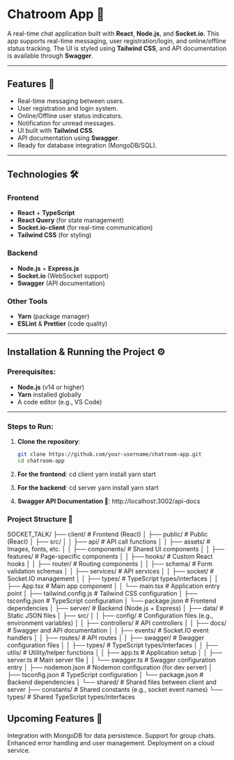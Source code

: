 # Chatroom App 📢

A real-time chat application built with **React**, **Node.js**, and **Socket.io**. This app supports real-time messaging, user registration/login, and online/offline status tracking. The UI is styled using **Tailwind CSS**, and API documentation is available through **Swagger**.

---

## Features 🚀

- Real-time messaging between users.
- User registration and login system.
- Online/Offline user status indicators.
- Notification for unread messages.
- UI built with **Tailwind CSS**.
- API documentation using **Swagger**.
- Ready for database integration (MongoDB/SQL).

---

## Technologies 🛠

### **Frontend**
- **React** + **TypeScript**
- **React Query** (for state management)
- **Socket.io-client** (for real-time communication)
- **Tailwind CSS** (for styling)

### **Backend**
- **Node.js** + **Express.js**
- **Socket.io** (WebSocket support)
- **Swagger** (API documentation)

### **Other Tools**
- **Yarn** (package manager)
- **ESLint** & **Prettier** (code quality)

---

## Installation & Running the Project ⚙️

### Prerequisites:
- **Node.js** (v14 or higher)
- **Yarn** installed globally
- A code editor (e.g., VS Code)

---

### Steps to Run:

1. **Clone the repository**:
   ```bash
   git clone https://github.com/your-username/chatroom-app.git
   cd chatroom-app

2. **For the frontend**:
cd client
yarn install
yarn start

3. **For the backend**:
cd server
yarn install
yarn start

4. **Swagger API Documentation 📜**:
http://localhost:3002/api-docs


### Project Structure 📂

SOCKET_TALK/
├── client/                    # Frontend (React)
│   ├── public/                # Public (React)
│   ├── src/
│   │   ├── api/               # API call functions
│   │   ├── assets/            # Images, fonts, etc.
│   │   ├── components/        # Shared UI components
│   │   ├── features/          # Page-specific components
│   │   ├── hooks/             # Custom React hooks
│   │   ├── router/            # Routing components
│   │   ├── schema/            # Form validation schemas
│   │   ├── services/          # API services
│   │   ├── socket/            # Socket.IO management
│   │   ├── types/             # TypeScript types/interfaces
│   │   ├── App.tsx            # Main app component
│   │   └── main.tsx           # Application entry point
│   ├── tailwind.config.js     # Tailwind CSS configuration
│   ├── tsconfig.json          # TypeScript configuration
│   └── package.json           # Frontend dependencies
│
├── server/                    # Backend (Node.js + Express)
│   ├── data/                  # Static JSON files
│   ├── src/
│   │   ├── config/            # Configuration files (e.g., environment variables)
│   │   ├── controllers/       # API controllers
│   │   ├── docs/              # Swagger and API documentation
│   │   ├── events/            # Socket.IO event handlers
│   │   ├── routes/            # API routes
│   │   ├── swagger/           # Swagger configuration files
│   │   ├── types/             # TypeScript types/interfaces
│   │   ├── utils/             # Utility/helper functions
│   │   ├── app.ts             # Application setup
│   │   ├── server.ts          # Main server file
│   │   └── swagger.ts         # Swagger configuration entry
│   ├── nodemon.json           # Nodemon configuration (for dev server)
│   ├── tsconfig.json          # TypeScript configuration
│   └── package.json           # Backend dependencies
│
└── shared/                    # Shared files between client and server
    ├── constants/             # Shared constants (e.g., socket event names)
    └── types/                 # Shared TypeScript types/interfaces




## Upcoming Features 🔮

Integration with MongoDB for data persistence.
Support for group chats.
Enhanced error handling and user management.
Deployment on a cloud service.